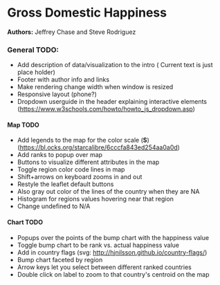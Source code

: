 # Gross Domestic Happiness

**Authors:** Jeffrey Chase and Steve Rodriguez


### General TODO:

- Add description of data/visualization to the intro ( Current text is just place holder)
- Footer with author info and links
- Make rendering change width when window is resized
- Responsive layout (phone?)
- Dropdown userguide in the header explaining interactive elements (https://www.w3schools.com/howto/howto_js_dropdown.asp)


#### Map TODO


- Add legends to the map for the color scale (**S**) (https://bl.ocks.org/starcalibre/6cccfa843ed254aa0a0d) 
- Add ranks to popup over map 
- Buttons to visualize different attributes in the map
- Toggle region color code lines in map
- Shift+arrows on keyboard zooms in and out
- Restyle the leaflet default buttons
- Also gray out color of the lines of the country when they are NA
- Histogram for regions values hovering near that region
- Change undefined to  N/A

#### Chart TODO

- Popups over the points of the bump chart with the happiness value
- Toggle bump chart to be rank vs. actual happiness value
- Add in country flags (svg: http://hjnilsson.github.io/country-flags/)
- Bump chart faceted by region
- Arrow keys let you select between different ranked countries
- Double click on label to zoom to that country's centroid on the map

